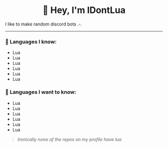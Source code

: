 <h1 align="center"> 👋 Hey, I'm IDontLua </h1>

I like to make random discord bots .-.

-----

### 📜 **Languages I know**: 
  - Lua
  - Lua
  - Lua
  - Lua
  - Lua
  - Lua 
### 🏫 **Languages I want to know**: 
  - Lua
  - Lua
  - Lua
  - Lua
  - Lua
  - Lua 

> *Ironically none of the repos on my profile have lua* 

